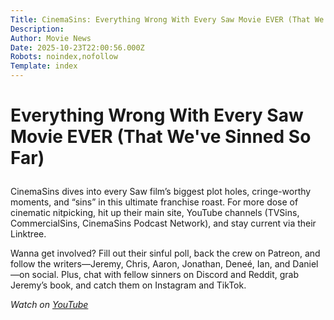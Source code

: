 ```yaml
---
Title: CinemaSins: Everything Wrong With Every Saw Movie EVER (That We've Sinned So Far)
Description: 
Author: Movie News
Date: 2025-10-23T22:00:56.000Z
Robots: noindex,nofollow
Template: index
---
```

<h1>
  
  
  Everything Wrong With Every Saw Movie EVER (That We've Sinned So Far)
</h1>

<p>CinemaSins dives into every Saw film’s biggest plot holes, cringe-worthy moments, and “sins” in this ultimate franchise roast. For more dose of cinematic nitpicking, hit up their main site, YouTube channels (TVSins, CommercialSins, CinemaSins Podcast Network), and stay current via their Linktree.</p>

<p>Wanna get involved? Fill out their sinful poll, back the crew on Patreon, and follow the writers—Jeremy, Chris, Aaron, Jonathan, Deneé, Ian, and Daniel—on social. Plus, chat with fellow sinners on Discord and Reddit, grab Jeremy’s book, and catch them on Instagram and TikTok.</p>

<p><em>Watch on <a href="https://www.youtube.com/watch?v=5uLenShkO6U" rel="noopener noreferrer">YouTube</a></em></p>

